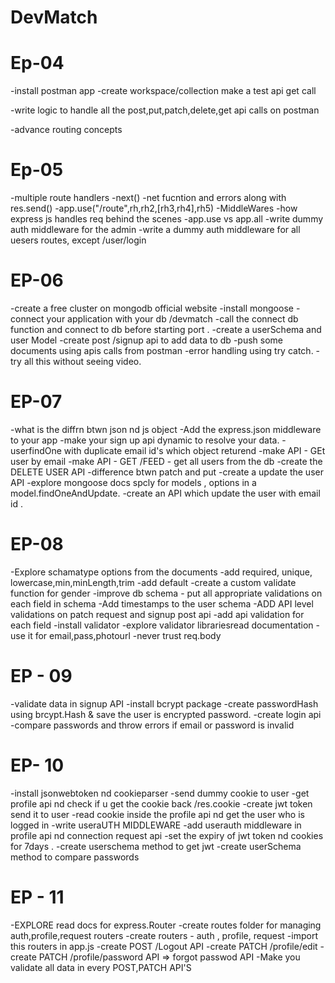 # DevMatch

# Ep-04

-install postman app
-create workspace/collection make a test api get call

-write logic to handle all the post,put,patch,delete,get api calls on postman

-advance routing concepts

# Ep-05

-multiple route handlers
-next()
-net fucntion and errors along with res.send()
-app.use("/route",rh,rh2,[rh3,rh4],rh5)
-MiddleWares
-how express js handles req behind the scenes
-app.use vs app.all
-write dummy auth middleware for the admin
-write a dummy auth middleware for all uesers routes, except /user/login

# EP-06

-create a free cluster on mongodb official website
-install mongoose
-connect your application with your db /devmatch
-call the connect db function and connect to db before starting port .
-create a userSchema and user Model
-create post /signup api to add data to db
-push some documents using apis calls from postman
-error handling using try catch.
-try all this without seeing video.

# EP-07

-what is the diffrn btwn json nd js object
-Add the express.json middleware to your app
-make your sign up api dynamic to resolve your data.
-userfindOne with duplicate email id's which object returend
-make API - GEt user by email
-make API - GET /FEED - get all users from the db
-create the DELETE USER API
-difference btwn patch and put
-create a update the user API
-explore mongoose docs spcly for models , options in a model.findOneAndUpdate.
-create an API which update the user with email id .

# EP-08

-Explore schamatype options from the documents
-add required, unique, lowercase,min,minLength,trim
-add default
-create a custom validate function for gender
-improve db schema - put all appropriate validations on each field in schema
-Add timestamps to the user schema
-ADD API level validations on patch request and signup post api
-add api validation for each field
-install validator
-explore validator librariesread documentation
-use it for email,pass,photourl
-never trust req.body

# EP - 09

-validate data in signup API
-install bcrypt package
-create passwordHash using brcypt.Hash & save the user is encrypted password.
-create login api
-compare passwords and throw errors if email or password is invalid

# EP- 10

-install jsonwebtoken nd cookieparser
-send dummy cookie to user
-get profile api nd check if u get the cookie back /res.cookie
-create jwt token send it to user
-read cookie inside the profile api nd get the user who is logged in
-write useraUTH MIDDLEWARE
-add userauth middleware in profile api nd connection request api
-set the expiry of jwt token nd cookies for 7days .
-create userschema method to get jwt
-create userSchema method to compare passwords

# EP - 11

-EXPLORE read docs for express.Router
-create routes folder for managing auth,profile,request routers
-create routers - auth , profile, request
-import this routers in app.js
-create POST /Logout API
-create PATCH /profile/edit
-create PATCH /profile/password API => forgot passwod API
-Make you validate all data in every POST,PATCH API'S
